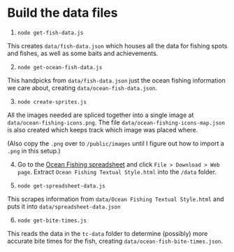 # Build the data files

1. `node get-fish-data.js`

This creates `data/fish-data.json` which houses all the data for fishing spots and fishes, as well as some baits and achievements.

2. `node get-ocean-fish-data.js`

This handpicks from `data/fish-data.json` just the ocean fishing information we care about, creating `data/ocean-fish-data.json`.

3. `node create-sprites.js`

All the images needed are spliced together into a single image at `data/ocean-fishing-icons.png`. The file `data/ocean-fishing-icons-map.json` is also created which keeps track which image was placed where.

(Also copy the `.png` over to `/public/images` until I figure out how to import a `.png` in this setup.)

4. Go to the [Ocean Fishing spreadsheet](https://docs.google.com/spreadsheets/d/1brCfvmSdYl7RcY9lkgm_ds8uaFqq7qaxOOz-5BfHuuk/edit#gid=149797934) and click `File > Download > Web page`. Extract `Ocean Fishing Textual Style.html` into the `/data` folder.

5. `node get-spreadsheet-data.js`

This scrapes information from `data/Ocean Fishing Textual Style.html` and puts it into `data/spreadsheet-data.json`

6. `node get-bite-times.js`

This reads the data in the `tc-data` folder to determine (possibly) more accurate bite times for the fish, creating `data/ocean-fish-bite-times.json`.
